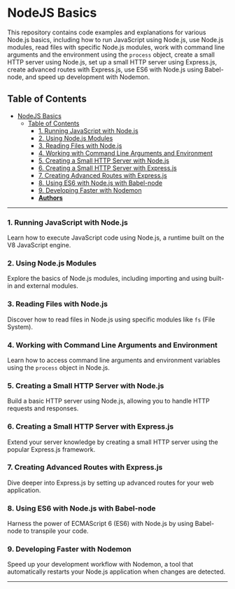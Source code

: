 # NodeJS Basics

This repository contains code examples and explanations for various Node.js basics, including how to run JavaScript using Node.js, use Node.js modules, read files with specific Node.js modules, work with command line arguments and the environment using the `process` object, create a small HTTP server using Node.js, set up a small HTTP server using Express.js, create advanced routes with Express.js, use ES6 with Node.js using Babel-node, and speed up development with Nodemon.

## Table of Contents

- [NodeJS Basics](#nodejs-basics)
  - [Table of Contents](#table-of-contents)
    - [1. Running JavaScript with Node.js](#1-running-javascript-with-nodejs)
    - [2. Using Node.js Modules](#2-using-nodejs-modules)
    - [3. Reading Files with Node.js](#3-reading-files-with-nodejs)
    - [4. Working with Command Line Arguments and Environment](#4-working-with-command-line-arguments-and-environment)
    - [5. Creating a Small HTTP Server with Node.js](#5-creating-a-small-http-server-with-nodejs)
    - [6. Creating a Small HTTP Server with Express.js](#6-creating-a-small-http-server-with-expressjs)
    - [7. Creating Advanced Routes with Express.js](#7-creating-advanced-routes-with-expressjs)
    - [8. Using ES6 with Node.js with Babel-node](#8-using-es6-with-nodejs-with-babel-node)
    - [9. Developing Faster with Nodemon](#9-developing-faster-with-nodemon)
    - [**Authors**](#authors)

---

### 1. Running JavaScript with Node.js

Learn how to execute JavaScript code using Node.js, a runtime built on the V8 JavaScript engine.

### 2. Using Node.js Modules

Explore the basics of Node.js modules, including importing and using built-in and external modules.

### 3. Reading Files with Node.js

Discover how to read files in Node.js using specific modules like `fs` (File System).

### 4. Working with Command Line Arguments and Environment

Learn how to access command line arguments and environment variables using the `process` object in Node.js.

### 5. Creating a Small HTTP Server with Node.js

Build a basic HTTP server using Node.js, allowing you to handle HTTP requests and responses.

### 6. Creating a Small HTTP Server with Express.js

Extend your server knowledge by creating a small HTTP server using the popular Express.js framework.

### 7. Creating Advanced Routes with Express.js

Dive deeper into Express.js by setting up advanced routes for your web application.

### 8. Using ES6 with Node.js with Babel-node

Harness the power of ECMAScript 6 (ES6) with Node.js by using Babel-node to transpile your code.

### 9. Developing Faster with Nodemon

Speed up your development workflow with Nodemon, a tool that automatically restarts your Node.js application when changes are detected.

---

